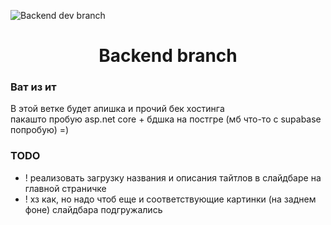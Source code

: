 ![Backend dev branch](https://avatars.mds.yandex.net/i?id=26fa19d9cea8b1ae73a9df628cb028c4_l-5192432-images-thumbs&n=13)

<div id="toc">
  <ul align="center" style="list-style: none">
    <summary>
      <h1>
        Backend branch
      </h1>
    </summary>
  </ul>
</div>

**<h3>Ват из ит</h3>**
В этой ветке будет апишка и прочий бек хостинга<br>
пакашто пробую asp.net core + бдшка на постгре (мб что-то с supabase попробую) =) 

**<h3>TODO</h3>**
- ! реализовать загрузку названия и описания тайтлов в слайдбаре на главной страничке
- ! хз как, но надо чтоб еще и соответствующие картинки (на заднем фоне) слайдбара подгружались

